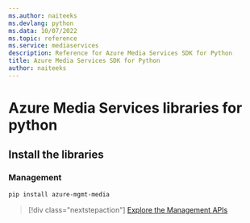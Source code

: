 ```yaml
---
ms.author: naiteeks
ms.devlang: python
ms.data: 10/07/2022
ms.topic: reference
ms.service: mediaservices
description: Reference for Azure Media Services SDK for Python
title: Azure Media Services SDK for Python
author: naiteeks
---
```

# Azure Media Services libraries for python

## Install the libraries


### Management

```bash
pip install azure-mgmt-media
```
> [!div class="nextstepaction"]
> [Explore the Management APIs](/python/api/overview/azure/mediaservices/management)
